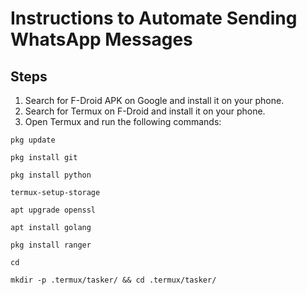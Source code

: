# Instructions to Automate Sending WhatsApp Messages 

## Steps
1. Search for F-Droid APK on Google and install it on your phone.
2. Search for Termux on F-Droid and install it on your phone.
3. Open Termux and run the following commands:
```
pkg update 
```
```
pkg install git
```
```
pkg install python
```
```
termux-setup-storage
```
```
apt upgrade openssl
```
```
apt install golang
```
```
pkg install ranger
```
```
cd 
```
```
mkdir -p .termux/tasker/ && cd .termux/tasker/
```

